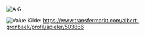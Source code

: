 


![A G](https://github.com/n0rthface43/Ball/assets/157420543/96258e07-bb1e-48a5-b818-744b0f2a9804)

![Value](C:\Users\henri\Desktop\Ball\A.G.jpg)
Kilde:
https://www.transfermarkt.com/albert-gronbaek/profil/spieler/503866

